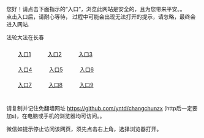 您好！请点击下面指示的“入口”，浏览此网站是安全的，且为您带来平安。。 <br/>
点击入口后，请耐心等待， 过程中可能会出现无法打开的提示，请忽略，最终会进入网站. </br>

法轮大法在长春<br/>
<div style="padding:10px"><a style="margin:20px" target="_blank" href="https://dp3v8en59wdr.cloudfront.net/2Qpsp?qjmuvz" id="ccLink1" rel="nofollow">入口1</a> <a target="_blank" style="margin:20px" href="https://d1vy1s8l68twf9.cloudfront.net/2Qpsp?zxdciyb" id="ccLink2" rel="nofollow">入口2</a> <a style="margin:20px" target="_blank" href="https://d1qlfhqxvs80kp.cloudfront.net/2Qpsp?acfxohjs" id="ccLink3" rel="nofollow">入口3</a></div>

<div style="padding:10px" ><a style="margin:20px" target="_blank" href="https://dp3v8en59wdr.cloudfront.net/2Qpsp?qjmuvz" id="ccLink4" rel="nofollow">入口4</a> <a style="margin:20px" href="https://d1vy1s8l68twf9.cloudfront.net/2Qpsp?zxdciyb" target="_blank" id="ccLink5" rel="nofollow">入口5</a> <a style="margin:20px" href="https://d1qlfhqxvs80kp.cloudfront.net/2Qpsp?acfxohjs" target="_blank" id="ccLink6" rel="nofollow">入口6</a></div>

<div style="padding:10px"><a style="margin:20px" target="_blank" href="https://dp3v8en59wdr.cloudfront.net/2Qpsp?qjmuvz" id="ccLink7" rel="nofollow">入口7</a> <a style="margin:20px" href="https://d1vy1s8l68twf9.cloudfront.net/2Qpsp?zxdciyb" target="_blank" id="ccLink8" rel="nofollow">入口8</a> <a style="margin:20px" target="_blank" href="https://d1qlfhqxvs80kp.cloudfront.net/2Qpsp?acfxohjs" id="ccLink9" rel="nofollow">入口9</a></div>

<br/>



请复制并记住免翻墙网址 https://github.com/yntd/changchunzx (http后一定要加s)，在电脑或手机的浏览器均可访问。。<br/>

微信如提示停止访问该网页，须先点击右上角，选择浏览器打开。
